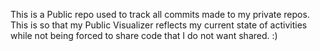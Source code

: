 This is a Public repo used to track all commits made to my private repos. This is so that my Public Visualizer reflects my current state of activities while not being forced to share code that I do not want shared. :)
